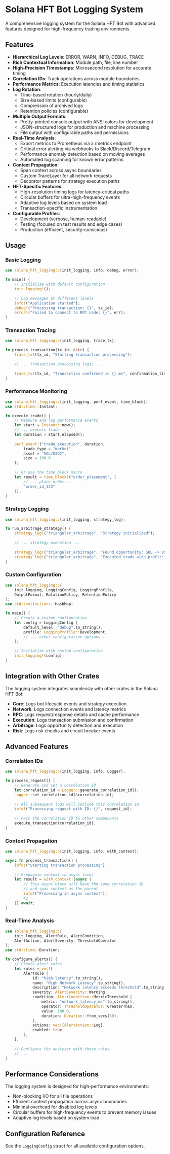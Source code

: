 # Solana HFT Bot Logging System

A comprehensive logging system for the Solana HFT Bot with advanced features designed for high-frequency trading environments.

## Features

- **Hierarchical Log Levels**: ERROR, WARN, INFO, DEBUG, TRACE
- **Rich Contextual Information**: Module path, file, line number
- **High-Precision Timestamps**: Microsecond resolution for accurate timing
- **Correlation IDs**: Track operations across module boundaries
- **Performance Metrics**: Execution latencies and timing statistics
- **Log Rotation**:
  - Time-based rotation (hourly/daily)
  - Size-based limits (configurable)
  - Compression of archived logs
  - Retention policies (configurable)
- **Multiple Output Formats**:
  - Pretty-printed console output with ANSI colors for development
  - JSON-structured logs for production and machine processing
  - File output with configurable paths and permissions
- **Real-Time Analysis**:
  - Export metrics to Prometheus via a /metrics endpoint
  - Critical error alerting via webhooks to Slack/Discord/Telegram
  - Performance anomaly detection based on moving averages
  - Automated log scanning for known error patterns
- **Context Propagation**:
  - Span context across async boundaries
  - Custom TraceLayer for all network requests
  - Decorator patterns for strategy execution paths
- **HFT-Specific Features**:
  - High-resolution timing logs for latency-critical paths
  - Circular buffers for ultra-high-frequency events
  - Adaptive log levels based on system load
  - Transaction-specific instrumentation
- **Configurable Profiles**:
  - Development (verbose, human-readable)
  - Testing (focused on test results and edge cases)
  - Production (efficient, security-conscious)

## Usage

### Basic Logging

```rust
use solana_hft_logging::{init_logging, info, debug, error};

fn main() {
    // Initialize with default configuration
    init_logging!();
    
    // Log messages at different levels
    info!("Application started");
    debug!("Processing transaction: {}", tx_id);
    error!("Failed to connect to RPC node: {}", err);
}
```

### Transaction Tracing

```rust
use solana_hft_logging::{init_logging, trace_tx};

fn process_transaction(tx_id: &str) {
    trace_tx!(tx_id, "Starting transaction processing");
    
    // ... transaction processing logic ...
    
    trace_tx!(tx_id, "Transaction confirmed in {} ms", confirmation_time);
}
```

### Performance Monitoring

```rust
use solana_hft_logging::{init_logging, perf_event, time_block};
use std::time::Instant;

fn execute_trade() {
    // Measure and log performance events
    let start = Instant::now();
    // ... execute trade ...
    let duration = start.elapsed();
    
    perf_event!("trade_execution", duration, 
        trade_type = "market",
        asset = "SOL/USDC",
        size = 100.0
    );
    
    // Or use the time_block macro
    let result = time_block!("order_placement", {
        // ... place order ...
        "order_id_123"
    });
}
```

### Strategy Logging

```rust
use solana_hft_logging::{init_logging, strategy_log};

fn run_arbitrage_strategy() {
    strategy_log!("triangular_arbitrage", "Strategy initialized");
    
    // ... strategy execution ...
    
    strategy_log!("triangular_arbitrage", "Found opportunity: SOL -> USDC -> BTC -> SOL");
    strategy_log!("triangular_arbitrage", "Executed trade with profit: 0.05 SOL");
}
```

### Custom Configuration

```rust
use solana_hft_logging::{
    init_logging, LoggingConfig, LoggingProfile, 
    OutputFormat, RotationPolicy, RetentionPolicy
};
use std::collections::HashMap;

fn main() {
    // Create a custom configuration
    let config = LoggingConfig {
        default_level: "debug".to_string(),
        profile: LoggingProfile::Development,
        // ... other configuration options ...
    };
    
    // Initialize with custom configuration
    init_logging!(config);
}
```

## Integration with Other Crates

The logging system integrates seamlessly with other crates in the Solana HFT Bot:

- **Core**: Logs bot lifecycle events and strategy execution
- **Network**: Logs connection events and latency metrics
- **RPC**: Logs request/response details and cache performance
- **Execution**: Logs transaction submission and confirmation
- **Arbitrage**: Logs opportunity detection and execution
- **Risk**: Logs risk checks and circuit breaker events

## Advanced Features

### Correlation IDs

```rust
use solana_hft_logging::{init_logging, info, Logger};

fn process_request() {
    // Generate and set a correlation ID
    let correlation_id = Logger::generate_correlation_id();
    Logger::set_correlation_id(&correlation_id);
    
    // All subsequent logs will include this correlation ID
    info!("Processing request with ID: {}", request_id);
    
    // Pass the correlation ID to other components
    execute_transaction(correlation_id);
}
```

### Context Propagation

```rust
use solana_hft_logging::{init_logging, info, with_context};

async fn process_transaction() {
    info!("Starting transaction processing");
    
    // Propagate context to async tasks
    let result = with_context!(async {
        // This async block will have the same correlation ID
        // and span context as the parent
        info!("Processing in async context");
        42
    }).await;
}
```

### Real-Time Analysis

```rust
use solana_hft_logging::{
    init_logging, AlertRule, AlertCondition, 
    AlertAction, AlertSeverity, ThresholdOperator
};
use std::time::Duration;

fn configure_alerts() {
    // Create alert rules
    let rules = vec![
        AlertRule {
            id: "high-latency".to_string(),
            name: "High Network Latency".to_string(),
            description: "Network latency exceeds threshold".to_string(),
            severity: AlertSeverity::Warning,
            condition: AlertCondition::MetricThreshold {
                metric: "network_latency_ms".to_string(),
                operator: ThresholdOperator::GreaterThan,
                value: 100.0,
                duration: Duration::from_secs(60),
            },
            actions: vec![AlertAction::Log],
            enabled: true,
        },
    ];
    
    // Configure the analyzer with these rules
    // ...
}
```

## Performance Considerations

The logging system is designed for high-performance environments:

- Non-blocking I/O for all file operations
- Efficient context propagation across async boundaries
- Minimal overhead for disabled log levels
- Circular buffers for high-frequency events to prevent memory issues
- Adaptive log levels based on system load

## Configuration Reference

See the `LoggingConfig` struct for all available configuration options.
